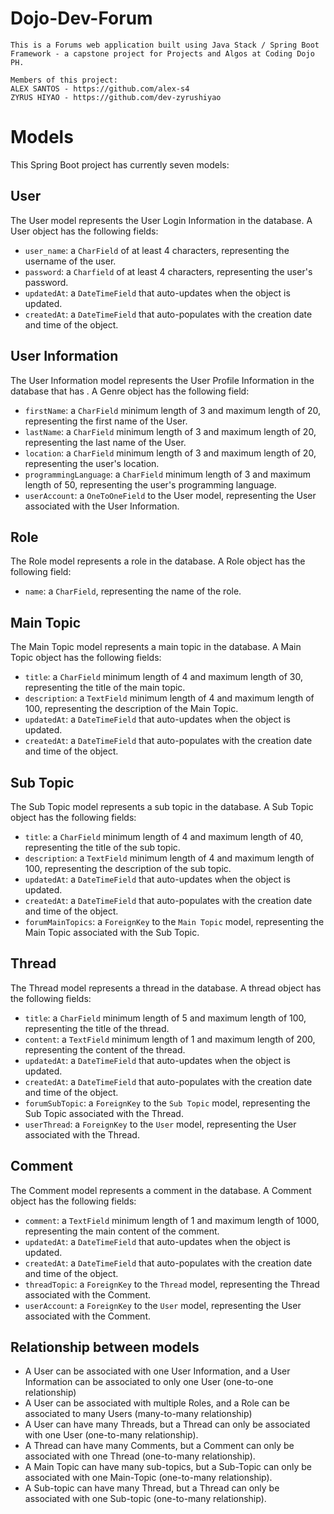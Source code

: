 # Dojo-Dev-Forum

    This is a Forums web application built using Java Stack / Spring Boot Framework - a capstone project for Projects and Algos at Coding Dojo PH.

    Members of this project: 
    ALEX SANTOS - https://github.com/alex-s4
    ZYRUS HIYAO - https://github.com/dev-zyrushiyao

# Models

This Spring Boot project has currently seven models:

## User

The User model represents the User Login Information in the database. A User object has the following fields:

* `user_name`: a `CharField` of at least 4 characters, representing the username of the user.
* `password`: a `Charfield` of at least 4 characters, representing the user's password.
* `updatedAt`: a `DateTimeField` that auto-updates when the object is updated.
* `createdAt`: a `DateTimeField` that auto-populates with the creation date and time of the object.

## User Information

The User Information model represents the User Profile Information in the database that has . A Genre object has the following field:

* `firstName`: a `CharField` minimum length of 3 and maximum length of 20, representing the first name of the User.
* `lastName`: a `CharField` minimum length of 3 and maximum length of 20, representing the last name of the User.
* `location`: a `CharField` minimum length of 3 and maximum length of 20, representing the user's location.
* `programmingLanguage`: a `CharField` minimum length of 3 and maximum length of 50, representing the user's programming language.
* `userAccount`: a `OneToOneField` to the User model, representing the User associated with the User Information.

## Role

The Role model represents a role in the database. A Role object has the following field:

* `name`: a `CharField`, representing the name of the role.

## Main Topic

The Main Topic model represents a main topic in the database. A Main Topic object has the following fields:

* `title`: a `CharField` minimum length of 4 and maximum length of 30, representing the title of the main topic.
* `description`: a `TextField` minimum length of 4 and maximum length of 100, representing the description of the Main Topic.
* `updatedAt`: a `DateTimeField` that auto-updates when the object is updated.
* `createdAt`: a `DateTimeField` that auto-populates with the creation date and time of the object.

## Sub Topic

The Sub Topic model represents a sub topic in the database. A Sub Topic object has the following fields:

* `title`: a `CharField` minimum length of 4 and maximum length of 40, representing the title of the sub topic.
* `description`: a `TextField` minimum length of 4 and maximum length of 100, representing the description of the sub topic.
* `updatedAt`: a `DateTimeField` that auto-updates when the object is updated.
* `createdAt`: a `DateTimeField` that auto-populates with the creation date and time of the object.
* `forumMainTopics`: a `ForeignKey` to the `Main Topic` model, representing the Main Topic associated with the Sub Topic.

## Thread

The Thread model represents a thread in the database. A thread object has the following fields:

* `title`: a `CharField` minimum length of 5 and maximum length of 100, representing the title of the thread.
* `content`: a `TextField` minimum length of 1 and maximum length of 200, representing the content of the thread.
* `updatedAt`: a `DateTimeField` that auto-updates when the object is updated.
* `createdAt`: a `DateTimeField` that auto-populates with the creation date and time of the object.
* `forumSubTopic`: a `ForeignKey` to the `Sub Topic` model, representing the Sub Topic associated with the Thread.
* `userThread`: a `ForeignKey` to the `User` model, representing the User associated with the Thread.

## Comment

The Comment model represents a comment in the database. A Comment object has the following fields:

* `comment`: a `TextField` minimum length of 1 and maximum length of 1000, representing the main content of the comment.
* `updatedAt`: a `DateTimeField` that auto-updates when the object is updated.
* `createdAt`: a `DateTimeField` that auto-populates with the creation date and time of the object.
* `threadTopic`: a `ForeignKey` to the `Thread` model, representing the Thread associated with the Comment.
* `userAccount`: a `ForeignKey` to the `User` model, representing the User associated with the Comment.

## Relationship between models

* A User can be associated with one User Information, and a User Information can be associated to only one User (one-to-one relationship)
* A User can be associated with multiple Roles, and a Role can be associated to many Users (many-to-many relationship)
* A User can have many Threads, but a Thread can only be associated with one User (one-to-many relationship).
* A Thread can have many Comments, but a Comment can only be associated with one Thread (one-to-many relationship).
* A Main Topic can have many sub-topics, but a Sub-Topic can only be associated with one Main-Topic (one-to-many relationship).
* A Sub-topic can have many Thread, but a Thread can only be associated with one Sub-topic (one-to-many relationship).
